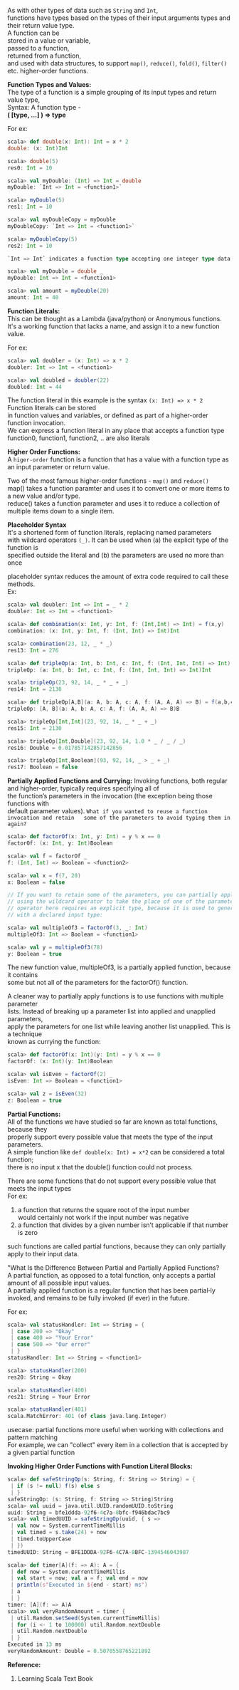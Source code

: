 
As with other types of data such as `String` and `Int`,  
functions have types based on the types of their input arguments types and their return value type.  
A function can be  
stored in a value or variable,  
passed to a function,  
returned from a function,  
and used with data structures, to support  `map()`, `reduce()`, `fold()`, `filter()` etc. higher-order functions.  

**Function Types and Values:**  
The type of a function is a simple grouping of its input types and return value type,  
Syntax:  A function type -  
**( [type, ...] ) => type**  

For ex:  
```scala
scala> def double(x: Int): Int = x * 2  
double: (x: Int)Int  

scala> double(5)  
res0: Int = 10  

scala> val myDouble: (Int) => Int = double  
myDouble: `Int => Int = <function1>`  

scala> myDouble(5)  
res1: Int = 10  

scala> val myDoubleCopy = myDouble  
myDoubleCopy: `Int => Int = <function1>`  

scala> myDoubleCopy(5)  
res2: Int = 10  

`Int => Int` indicates a function type accepting one integer type data that returns integer type value.  

scala> val myDouble = double _  
myDouble: Int => Int = <function1>  

scala> val amount = myDouble(20)  
amount: Int = 40  
```

**Function Literals:**  
This can be thought as a Lambda (java/python) or Anonymous functions.  
It's a working function that lacks a name, and assign it to a new function value.  

For ex:
```scala
scala> val doubler = (x: Int) => x * 2
doubler: Int => Int = <function1>

scala> val doubled = doubler(22)
doubled: Int = 44
```
The function literal in this example is the syntax `(x: Int) => x * 2`  
Function literals can be stored  
in function values and variables, or defined as part of a higher-order function invocation.  
We can express a function literal in any place that accepts a function type  
function0, function1, function2, .. are also literals

**Higher Order Functions:**  
A `higer-order` function is a function that has a value with a function type as an input parameter or return value.  

Two of the most famous higher-order functions - `map()` and `reduce()`  
map() takes a function paramter and uses it to convert one or more items to a new value and/or type.  
reduce() takes a function parameter and uses it to reduce a collection of multiple items down to a single item.  

**Placeholder Syntax**  
It's a shortened form of function literals, replacing named parameters  
with wildcard operators `(_)`. It can be used when (a) the explicit type of the function is  
specified outside the literal and (b) the parameters are used no more than once  

placeholder syntax reduces the amount of extra code required to call these methods.  
Ex:
```scala
scala> val doubler: Int => Int = _ * 2
doubler: Int => Int = <function1>

scala> def combination(x: Int, y: Int, f: (Int,Int) => Int) = f(x,y)
combination: (x: Int, y: Int, f: (Int, Int) => Int)Int

scala> combination(23, 12, _ * _)
res13: Int = 276

scala> def tripleOp(a: Int, b: Int, c: Int, f: (Int, Int, Int) => Int) = f(a,b,c)
tripleOp: (a: Int, b: Int, c: Int, f: (Int, Int, Int) => Int)Int

scala> tripleOp(23, 92, 14, _ * _ + _)
res14: Int = 2130

scala> def tripleOp[A,B](a: A, b: A, c: A, f: (A, A, A) => B) = f(a,b,c)
tripleOp: [A, B](a: A, b: A, c: A, f: (A, A, A) => B)B

scala> tripleOp[Int,Int](23, 92, 14, _ * _ + _)
res15: Int = 2130

scala> tripleOp[Int,Double](23, 92, 14, 1.0 * _ / _ / _)
res16: Double = 0.017857142857142856

scala> tripleOp[Int,Boolean](93, 92, 14, _ > _ + _)
res17: Boolean = false

```

**Partially Applied Functions and Currying:**
Invoking functions, both regular and higher-order, typically requires specifying all of  
the function’s parameters in the invocation (the exception being those functions with  
default parameter values). `What if you wanted to reuse a function invocation and retain  
some of the parameters to avoid typing them in again?`  

```scala
scala> def factorOf(x: Int, y: Int) = y % x == 0
factorOf: (x: Int, y: Int)Boolean

scala> val f = factorOf _
f: (Int, Int) => Boolean = <function2>

scala> val x = f(7, 20)
x: Boolean = false

// If you want to retain some of the parameters, you can partially apply the function by
// using the wildcard operator to take the place of one of the parameters. The wildcard
// operator here requires an explicit type, because it is used to generate a function value
// with a declared input type:

scala> val multipleOf3 = factorOf(3, _: Int)
multipleOf3: Int => Boolean = <function1>

scala> val y = multipleOf3(78)
y: Boolean = true

```
The new function value, multipleOf3, is a partially applied function, because it contains  
some but not all of the parameters for the factorOf() function.  

A cleaner way to partially apply functions is to use functions with multiple parameter  
lists. Instead of breaking up a parameter list into applied and unapplied parameters,  
apply the parameters for one list while leaving another list unapplied. This is a technique  
known as currying the function:  

```scala
scala> def factorOf(x: Int)(y: Int) = y % x == 0
factorOf: (x: Int)(y: Int)Boolean

scala> val isEven = factorOf(2) _
isEven: Int => Boolean = <function1>

scala> val z = isEven(32)
z: Boolean = true

```

**Partial Functions:**  
All of the functions we have studied so far are known as total functions, because they  
properly support every possible value that meets the type of the input parameters.  
A simple function like `def double(x: Int) = x*2` can be considered a total function;  
there is no input x that the double() function could not process.  

There are some functions that do not support every possible value that meets the input types  
For ex:  
1. a function that returns the square root of the input number  
would certainly not work if the input number was negative  
2. a function that divides by a given number isn’t applicable if that number is zero  

such functions are called partial functions, because they can only partially apply to their input data.  


"What Is the Difference Between Partial and Partially Applied Functions?  
  A partial function, as opposed to a total function, only accepts a partial amount of all possible input values.   
  A partially applied function is a regular function that has been partial‐ly invoked, and remains to be fully invoked (if ever) in the future.   

For ex:
```scala
scala> val statusHandler: Int => String = {
 | case 200 => "Okay"
 | case 400 => "Your Error"
 | case 500 => "Our error"
 | }
statusHandler: Int => String = <function1>

scala> statusHandler(200)
res20: String = Okay

scala> statusHandler(400)
res21: String = Your Error

scala> statusHandler(401)
scala.MatchError: 401 (of class java.lang.Integer)
```

usecase: partial functions more useful when working with collections and pattern matching  
For example, we can "collect" every item in a collection that is accepted by a given partial function  

**Invoking Higher Order Functions with Function Literal Blocks:**  
```scala
scala> def safeStringOp(s: String, f: String => String) = {
 | if (s != null) f(s) else s
 | }
safeStringOp: (s: String, f: String => String)String
scala> val uuid = java.util.UUID.randomUUID.toString
uuid: String = bfe1ddda-92f6-4c7a-8bfc-f946bdac7bc9
scala> val timedUUID = safeStringOp(uuid, { s =>
 | val now = System.currentTimeMillis
 | val timed = s.take(24) + now
 | timed.toUpperCase
 | })
timedUUID: String = BFE1DDDA-92F6-4C7A-8BFC-1394546043987

scala> def timer[A](f: => A): A = {
 | def now = System.currentTimeMillis
 | val start = now; val a = f; val end = now
 | println(s"Executed in ${end - start} ms")
 | a
 | }
timer: [A](f: => A)A
scala> val veryRandomAmount = timer {
 | util.Random.setSeed(System.currentTimeMillis)
 | for (i <- 1 to 100000) util.Random.nextDouble
 | util.Random.nextDouble
 | }
Executed in 13 ms
veryRandomAmount: Double = 0.5070558765221892
```
**Reference:**  
1. Learning Scala Text Book  

